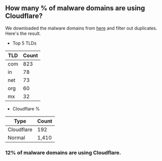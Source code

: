 ## How many % of malware domains are using Cloudflare?


We downloaded the malware domains from [here](https://urlhaus.abuse.ch) and filter out duplicates.
Here's the result.


[//]: # (start replacement)


- Top 5 TLDs

| TLD | Count |
| --- | --- |
| com | 823 |
| in | 78 |
| net | 73 |
| org | 60 |
| mx | 32 |


- Cloudflare %

| Type | Count |
| --- | --- |
| Cloudflare | 192 |
| Normal | 1,410 |


### 12% of malware domains are using Cloudflare.